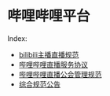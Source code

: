 # 哔哩哔哩平台

Index:

- [bilibili主播直播规范](/ptzc/bilibili/bilibili主播直播规范.md)
- [哔哩哔哩直播服务协议](/ptzc/bilibili/哔哩哔哩直播服务协议.md)
- [哔哩哔哩直播公会管理规范](/ptzc/bilibili/2023年直播公会管理规范.md)
- [综合规范公告](/ptzc/bilibili/综合规范公告.md)